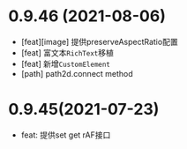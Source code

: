# 0.9.46 (2021-08-06)
* [feat][image] 提供preserveAspectRatio配置
* [feat] 富文本`RichText`移植
* [feat] 新增`CustomElement`
* [path] path2d.connect method
# 0.9.45(2021-07-23)
* feat: 提供set get rAF接口